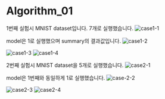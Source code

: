 # Algorithm_01
1번째 실험시 MNIST dataset입니다. 7개로 실행했습니다.
![case1-1](https://user-images.githubusercontent.com/81547318/121811849-a3ceba00-cca0-11eb-9c74-41fdfdad28eb.PNG)

model은 1로 실행했으며 summary의 결과값입니다.
![case1-2](https://user-images.githubusercontent.com/81547318/121811888-ccef4a80-cca0-11eb-9594-0ce73803f2f4.PNG)

![case1-3](https://user-images.githubusercontent.com/81547318/121811914-e85a5580-cca0-11eb-8468-58593771874e.PNG)
![case1-4](https://user-images.githubusercontent.com/81547318/121811928-f6a87180-cca0-11eb-92bf-61d83dc3b9fe.PNG)

2번째 실험시 MNIST dataset을 5개로 실행했습니다.
![case2-1](https://user-images.githubusercontent.com/81547318/121811992-2fe0e180-cca1-11eb-8284-7e147c0afe1c.PNG)

model은 1번째와 동일하게 1로 실행했습니다.
![case-2-2](https://user-images.githubusercontent.com/81547318/121812001-32dbd200-cca1-11eb-93a5-aacb61e1b624.PNG)

![case2-3](https://user-images.githubusercontent.com/81547318/121811998-32433b80-cca1-11eb-9066-c81f893edb75.PNG)
![case2-4](https://user-images.githubusercontent.com/81547318/121811999-32433b80-cca1-11eb-915e-c5d6c82f4130.PNG)
